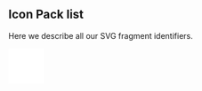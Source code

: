 ## Icon Pack list

Here we describe all our SVG fragment identifiers. 


[<img src="https://raw.githubusercontent.com/Elbone/elbone.github.com/master/cdn/codepen/icon-2.svg#rain">]()